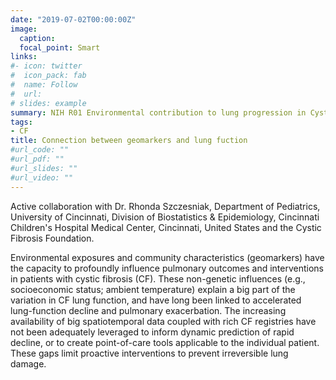 ```yaml
---
date: "2019-07-02T00:00:00Z"
image:
  caption: 
  focal_point: Smart
links:
#- icon: twitter
#  icon_pack: fab
#  name: Follow
#  url: 
# slides: example
summary: NIH R01 Environmental contribution to lung progression in Cystic Fibrosis consortium
tags: 
- CF
title: Connection between geomarkers and lung fuction
#url_code: ""
#url_pdf: ""
#url_slides: ""
#url_video: ""
---
```


Active collaboration with Dr. Rhonda Szczesniak, Department of Pediatrics, University of Cincinnati, Division of Biostatistics & Epidemiology, Cincinnati Children's Hospital Medical Center, Cincinnati, United States and the Cystic Fibrosis Foundation.

Environmental exposures and community characteristics (geomarkers)
have the capacity to profoundly influence pulmonary outcomes and interventions
in patients with cystic fibrosis (CF). These non-genetic influences
(e.g., socioeconomic status; ambient temperature) explain a big part of
the variation in CF lung function, and have long been
linked to accelerated lung-function decline and pulmonary exacerbation. The increasing availability of big spatiotemporal data coupled with rich CF registries have not been adequately leveraged to inform dynamic
prediction of rapid decline, or to create point-of-care tools applicable to the individual patient. These gaps limit
proactive interventions to prevent irreversible lung damage.

